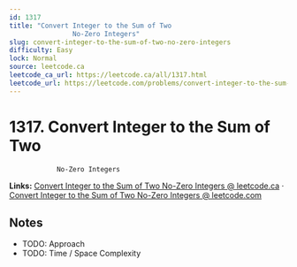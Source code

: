```yaml
--- 
id: 1317
title: "Convert Integer to the Sum of Two
                No-Zero Integers"
slug: convert-integer-to-the-sum-of-two-no-zero-integers
difficulty: Easy
lock: Normal
source: leetcode.ca
leetcode_ca_url: https://leetcode.ca/all/1317.html
leetcode_url: https://leetcode.com/problems/convert-integer-to-the-sum-of-two-no-zero-integers/
---
```


# 1317. Convert Integer to the Sum of Two
                No-Zero Integers

**Links:** [Convert Integer to the Sum of Two
                No-Zero Integers @ leetcode.ca](https://leetcode.ca/all/1317.html) · [Convert Integer to the Sum of Two
                No-Zero Integers @ leetcode.com](https://leetcode.com/problems/convert-integer-to-the-sum-of-two-no-zero-integers/)

## Notes
- TODO: Approach
- TODO: Time / Space Complexity
